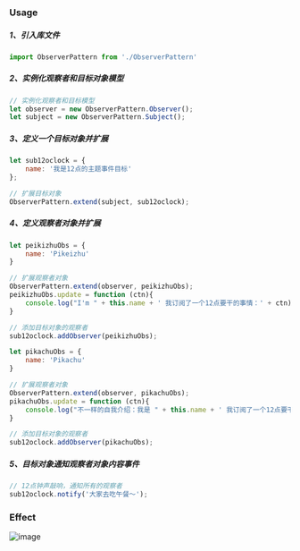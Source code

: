 ### Usage

##### 1、引入库文件

```javascript
import ObserverPattern from './ObserverPattern'
```

##### 2、实例化观察者和目标对象模型

```javascript
// 实例化观察者和目标模型
let observer = new ObserverPattern.Observer();
let subject = new ObserverPattern.Subject();
```

##### 3、定义一个目标对象并扩展

```javascript
let sub12oclock = {
    name: '我是12点的主题事件目标'
};

// 扩展目标对象
ObserverPattern.extend(subject, sub12oclock);
```

##### 4、定义观察者对象并扩展

```javascript
let peikizhuObs = {
    name: 'Pikeizhu'
}

// 扩展观察者对象
ObserverPattern.extend(observer, peikizhuObs);
peikizhuObs.update = function (ctn){
    console.log("I'm " + this.name + ' 我订阅了一个12点要干的事情：' + ctn);
}

// 添加目标对象的观察者
sub12oclock.addObserver(peikizhuObs);

let pikachuObs = {
    name: 'Pikachu'
}

// 扩展观察者对象
ObserverPattern.extend(observer, pikachuObs);
pikachuObs.update = function (ctn){
    console.log("不一样的自我介绍：我是 " + this.name + ' 我订阅了一个12点要干的事情：' + ctn);
}

// 添加目标对象的观察者
sub12oclock.addObserver(pikachuObs);
```

##### 5、目标对象通知观察者对象内容事件

```javascript
// 12点钟声敲响，通知所有的观察者
sub12oclock.notify('大家去吃午餐～');
```



### Effect

![image](https://github.com/qiudongwei/pattern-struct/tree/master/ObserverPattern/images/ef.jpg)

